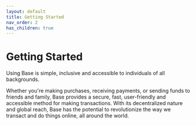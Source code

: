 ```yaml
---
layout: default
title: Getting Started
nav_order: 2
has_children: true
---
```


# Getting Started

Using Base is simple, inclusive and accessible to individuals of all backgrounds.

Whether you're making purchases, receiving payments, or sending funds to friends
and family, Base provides a secure, fast, user-friendly and accessible method
for making transactions. With its decentralized nature and global reach, Base
has the potential to revolutionize the way we transact and do things online, all
around the world.
